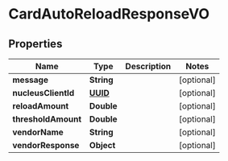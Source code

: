 
# CardAutoReloadResponseVO

## Properties
Name | Type | Description | Notes
------------ | ------------- | ------------- | -------------
**message** | **String** |  |  [optional]
**nucleusClientId** | [**UUID**](UUID.md) |  |  [optional]
**reloadAmount** | **Double** |  |  [optional]
**thresholdAmount** | **Double** |  |  [optional]
**vendorName** | **String** |  |  [optional]
**vendorResponse** | **Object** |  |  [optional]



